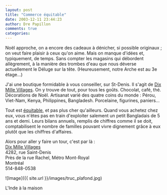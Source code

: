 ```yaml
---
layout: post
title: "Commerce équitable"
date: 2003-12-11 23:44:23
author: Dre Papillon
comments: true
categories: 
---
```



Noël approche, on a encore des cadeaux à dénicher, si possible originaux ; on veut faire plaisir à ceux qu'on aime.  Mais on manque d'idées et, typiquement, de temps.  Sans compter les magasins qui débordent allègrement, à la manière des trombes d'eau que nous déverse actuellement le Déluge sur la tête.  (Heureusement, notre Arche est au 3e étage...)

J'ai une boutique formidable à vous conseiller, sur St-Denis.  Il s'agit de [Dix Mille Villages](http://www.canoe.qc.ca/artdevivresociete/nov10_03_equitable_d-can.html).  On y trouve de tout, pour tous les goûts.  Chocolat, café, thé.  Décorations de Noël.  Artisanat varié des quatre coins du monde : Pérou, Viet-Nam, Kenya, Philippines, Bangladesh.  Porcelaine, figurines, paniers...

Tout est [équitable](http://www.equiterre.qc.ca/commerce_equitable/index.html), et pas plus cher qu'ailleurs.  Quand vous achetez chez eux, vous n'êtes pas en train d'exploiter salement un petit Bangladais de 5 ans et demi.  Leurs bilans annuels, remplis de chiffres comme il se doit, comptabilisent le nombre de familles pouvant vivre dignement grâce à eux plutôt que les chiffres d'affaires.

Alors pour aller y faire un tour, c'est par là :<br />
[Dix Mille Villages](http://www.tenthousandvillages.com/)<br />
4282, rue Saint-Denis<br />
Près de la rue Rachel, Métro Mont-Royal<br />
Montréal<br />
514-848-0538

![Image]({{ site.url }}/images/truc_plafond.jpg)
<div class="photoattrib">L'Inde à la maison</div>


